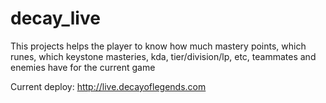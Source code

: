 # decay_live
This projects helps the player to know how much mastery points, which runes, which keystone masteries, kda, tier/division/lp, etc, teammates and enemies have for the current game

Current deploy: http://live.decayoflegends.com
